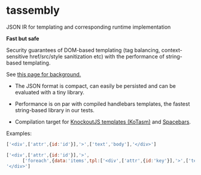 tassembly
=========

JSON IR for templating and corresponding runtime implementation

**Fast but safe**

Security guarantees of DOM-based templating (tag balancing, context-sensitive
href/src/style sanitization etc) with the performance of string-based templating.

See
 [this page for background.](https://www.mediawiki.org/wiki/Requests_for_comment/HTML_templating_library/Knockout_-_Tassembly)

* The JSON format is compact, can easily be persisted and can be evaluated with
a tiny library.

* Performance is on par with compiled handlebars templates, the fastest
string-based library in our tests.

* Compilation target for [KnockoutJS templates
  (KoTasm)](https://github.com/gwicke/kotasm) and
  [Spacebars](https://github.com/gwicke/TemplatePerf/tree/master/handlebars-htmljs-node/spacebars-qt).

Examples:

```javascript
['<div',['attr',{id:'id'}],'>',['text','body'],'</div>']

['<div',['attr',{id:'id'}],'>',
      ['foreach',{data:'items',tpl:['<div',['attr',{id:'key'}],'>',['text','val'],'</div>']}],
'</div>']
```
